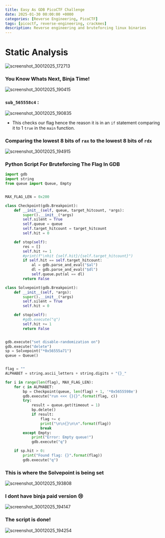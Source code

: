 ```yaml
---
title: Easy As GDB PicoCTF Challenge
date: 2025-01-30 00:00:00 +0000
categories: [Reverse Engineering, PicoCTF]
tags: [picoctf, reverse-engineering, crackmes]
description: Reverse engineering and bruteforcing linux binaries
---
```


# Static Analysis

![screenshot_30012025_172713](https://github.com/user-attachments/assets/0cd6c227-e88c-40e8-9f2a-58b0fb2435d6)

### You Know Whats Next, Binja Time!

![screenshot_30012025_190415](https://github.com/user-attachments/assets/6a2c859f-ad53-474b-86b8-9ac01ec2a182)

### `sub_565558c4` :

![screenshot_30012025_190835](https://github.com/user-attachments/assets/fda3ecb6-a6af-497a-aa99-60d2453fedf1)

* This checks our flag hence the reason it is in an `if` statement comparing it to 1 `true` in the `main` function.

### Comparing the lowest 8 bits of `rax` to the lowest 8 bits of `rdx`

![screenshot_30012025_194915](https://github.com/user-attachments/assets/d8f11837-2e45-4e0c-9590-b88b0695bd47)

### Python Script For Bruteforcing The Flag In GDB

```python
import gdb
import string
from queue import Queue, Empty


MAX_FLAG_LEN = 0x200

class Checkpoint(gdb.Breakpoint):
    def __init__(self, queue, target_hitcount, *args):
        super().__init__(*args)
        self.silent = True
        self.queue = queue
        self.target_hitcount = target_hitcount
        self.hit = 0

    def stop(self):
        res = []
        self.hit += 1
        #print(f"\nhit {self.hit}/{self.target_hitcount}")
        if self.hit == self.target_hitcount:
            al = gdb.parse_and_eval("$al")
            dl = gdb.parse_and_eval("$dl")
            self.queue.put(al == dl)
        return False

class Solvepoint(gdb.Breakpoint):
    def __init__(self, *args):
        super().__init__(*args)
        self.silent = True
        self.hit = 0

    def stop(self):
        #gdb.execute("q")
        self.hit += 1
        return False


gdb.execute("set disable-randomization on")
gdb.execute("delete")
sp = Solvepoint("*0x56555a71")
queue = Queue()


flag = ""
ALPHABET = string.ascii_letters + string.digits + "{}_"

for i in range(len(flag), MAX_FLAG_LEN):
    for c in ALPHABET:
        bp = Checkpoint(queue, len(flag) + 1, '*0x5655598e')
        gdb.execute("run <<< {}{}".format(flag, c))
        try:
            result = queue.get(timeout = 1)
            bp.delete()
            if result:
                flag += c
                print("\n\n{}\n\n".format(flag))
                break
        except Empty:
            print("Error: Empty queue!")
            gdb.execute("q")

    if sp.hit > 0:
        print("Found flag: {}".format(flag))
        gdb.execute("q")
```

### This is where the Solvepoint is being set

![screenshot_30012025_193808](https://github.com/user-attachments/assets/c10fe09e-328d-4b45-b404-b21fd43961b8)

### I dont have binja paid version 😢

![screenshot_30012025_194147](https://github.com/user-attachments/assets/6fa57324-d59f-4b9c-b978-d3c92356a8ac)


### The script is done!

![screenshot_30012025_194254](https://github.com/user-attachments/assets/51182eef-153f-43ed-af16-69e03805dd52)
